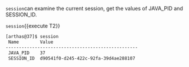 `session`can examine the current session, get the values of JAVA_PID and SESSION_ID.

`session`{{execute T2}}

```bash
[arthas@37]$ session
 Name        Value
--------------------------------------------------
 JAVA_PID    37
 SESSION_ID  d90541f0-d245-422c-92fa-39d4ae288107
```
